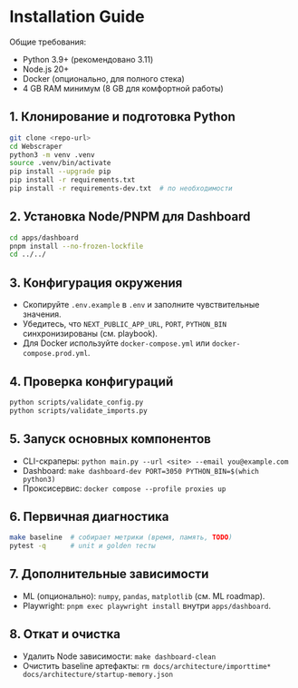 # Installation Guide

Общие требования:

- Python 3.9+ (рекомендовано 3.11)
- Node.js 20+
- Docker (опционально, для полного стека)
- 4 GB RAM минимум (8 GB для комфортной работы)

## 1. Клонирование и подготовка Python

```bash
git clone <repo-url>
cd Webscraper
python3 -m venv .venv
source .venv/bin/activate
pip install --upgrade pip
pip install -r requirements.txt
pip install -r requirements-dev.txt  # по необходимости
```

## 2. Установка Node/PNPM для Dashboard

```bash
cd apps/dashboard
pnpm install --no-frozen-lockfile
cd ../../
```

## 3. Конфигурация окружения

- Скопируйте `.env.example` в `.env` и заполните чувствительные значения.
- Убедитесь, что `NEXT_PUBLIC_APP_URL`, `PORT`, `PYTHON_BIN` синхронизированы (см. playbook).
- Для Docker используйте `docker-compose.yml` или `docker-compose.prod.yml`.

## 4. Проверка конфигураций

```bash
python scripts/validate_config.py
python scripts/validate_imports.py
```

## 5. Запуск основных компонентов

- CLI-скраперы: `python main.py --url <site> --email you@example.com`
- Dashboard: `make dashboard-dev PORT=3050 PYTHON_BIN=$(which python3)`
- Проксисервис: `docker compose --profile proxies up`

## 6. Первичная диагностика

```bash
make baseline  # собирает метрики (время, память, TODO)
pytest -q      # unit и golden тесты
```

## 7. Дополнительные зависимости

- ML (опционально): `numpy`, `pandas`, `matplotlib` (см. ML roadmap).
- Playwright: `pnpm exec playwright install` внутри `apps/dashboard`.

## 8. Откат и очистка

- Удалить Node зависимости: `make dashboard-clean`
- Очистить baseline артефакты: `rm docs/architecture/importtime* docs/architecture/startup-memory.json`
